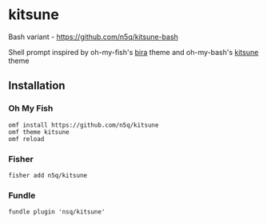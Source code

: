# kitsune
Bash variant - https://github.com/n5q/kitsune-bash

Shell prompt inspired by oh-my-fish's [bira](https://github.com/oh-my-fish/theme-bira) theme and oh-my-bash's [kitsune](https://github.com/ohmybash/oh-my-bash/tree/master/themes/kitsune) theme

## Installation

### Oh My Fish
```
omf install https://github.com/n5q/kitsune
omf theme kitsune
omf reload
```
### Fisher
`fisher add n5q/kitsune`
### Fundle
`fundle plugin 'nsq/kitsune'`
